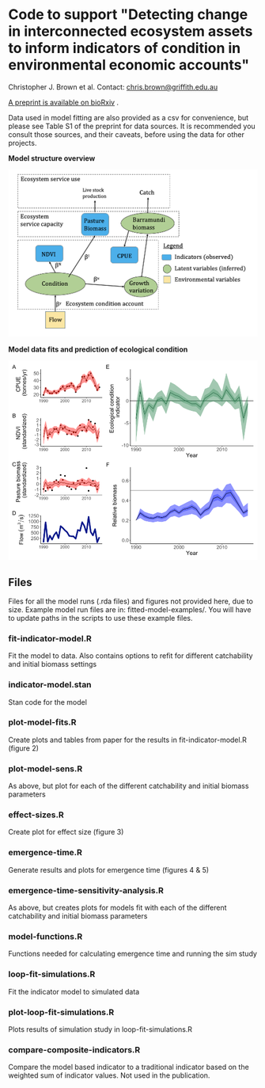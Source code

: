 # Code to support "Detecting change in interconnected ecosystem assets to inform indicators of condition in environmental economic accounts"

Christopher J. Brown et al.
Contact: chris.brown@griffith.edu.au

[A preprint is available on bioRxiv](https://www.biorxiv.org/content/10.1101/2021.07.19.453015v1)
.

Data used in model fitting are also provided as a csv for convenience, but please see Table S1 of the preprint for data sources. It is recommended you consult those sources, and their caveats, before using the data for other projects.

**Model structure overview**

![](figure-1-model-structure.png)

**Model data fits and prediction of ecological condition**

![](data-fits.png)


## Files

Files for all the model runs (.rda files) and figures not provided here, due to size.
Example model run files are in: fitted-model-examples/. You will have to update paths in the scripts to use these example files.

### fit-indicator-model.R

Fit the model to data. Also contains options to refit for different catchability and initial biomass settings

### indicator-model.stan  

Stan code for the model

### plot-model-fits.R  

Create plots and tables from paper for the results in fit-indicator-model.R
(figure 2)

### plot-model-sens.R

As above, but plot for each of the different catchability and initial biomass parameters

### effect-sizes.R

Create plot for effect size (figure 3)

### emergence-time.R

Generate results and plots for emergence time (figures 4 & 5)

### emergence-time-sensitivity-analysis.R
As above, but creates plots for models fit with each of the different catchability and initial biomass parameters

### model-functions.R

Functions needed for calculating emergence time and running the sim study

### loop-fit-simulations.R

Fit the indicator model to simulated data

### plot-loop-fit-simulations.R

Plots results of simulation study in loop-fit-simulations.R

### compare-composite-indicators.R

Compare the model based indicator to a traditional indicator based on the weighted sum of indicator values. Not used in the publication.
